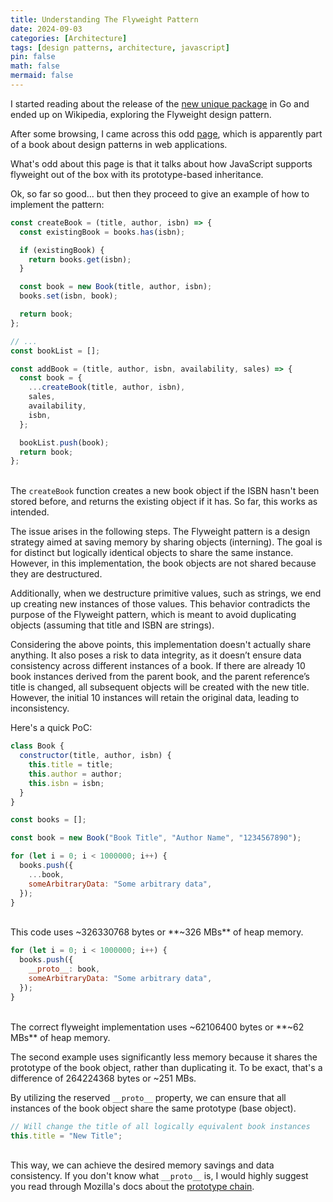 ```yaml
---
title: Understanding The Flyweight Pattern 
date: 2024-09-03
categories: [Architecture]
tags: [design patterns, architecture, javascript]
pin: false
math: false
mermaid: false
---
```


I started reading about the release of the [new unique package](https://tip.golang.org/blog/unique) in Go and ended up on Wikipedia, exploring the Flyweight design pattern.

After some browsing, I came across this odd [page](https://www.patterns.dev/vanilla/flyweight-pattern), which is apparently part of a book about design patterns in web applications.

What's odd about this page is that it talks about how JavaScript supports flyweight out of the box with its prototype-based inheritance.

Ok, so far so good... but then they proceed to give an example of how to implement the pattern:

```js
const createBook = (title, author, isbn) => {
  const existingBook = books.has(isbn);

  if (existingBook) {
    return books.get(isbn);
  }

  const book = new Book(title, author, isbn);
  books.set(isbn, book);

  return book;
};

// ...
const bookList = [];

const addBook = (title, author, isbn, availability, sales) => {
  const book = {
    ...createBook(title, author, isbn),
    sales,
    availability,
    isbn,
  };

  bookList.push(book);
  return book;
};
```

\
The `createBook` function creates a new book object if the ISBN hasn't been stored before, and returns the existing object if it has. So far, this works as intended.

The issue arises in the following steps. The Flyweight pattern is a design strategy aimed at saving memory by sharing objects (interning). The goal is for distinct but logically identical objects to share the same instance. However, in this implementation, the book objects are not shared because they are destructured.

Additionally, when we destructure primitive values, such as strings, we end up creating new instances of those values. This behavior contradicts the purpose of the Flyweight pattern, which is meant to avoid duplicating objects (assuming that title and ISBN are strings).

Considering the above points, this implementation doesn't actually share anything. It also poses a risk to data integrity, as it doesn’t ensure data consistency across different instances of a book.
If there are already 10 book instances derived from the parent book, and the parent reference’s title is changed, all subsequent objects will be created with the new title. However, the initial 10 instances will retain the original data, leading to inconsistency.

Here's a quick PoC:

```js
class Book {
  constructor(title, author, isbn) {
    this.title = title;
    this.author = author;
    this.isbn = isbn;
  }
}

const books = [];

const book = new Book("Book Title", "Author Name", "1234567890");

for (let i = 0; i < 1000000; i++) {
  books.push({
    ...book,
    someArbitraryData: "Some arbitrary data",
  });
}
```

\
This code uses ~326330768 bytes or **~326 MBs** of heap memory.

```js
for (let i = 0; i < 1000000; i++) {
  books.push({
    __proto__: book,
    someArbitraryData: "Some arbitrary data",
  });
}
```

\
The correct flyweight implementation uses ~62106400 bytes or **~62 MBs** of heap memory.

The second example uses significantly less memory because it shares the prototype of the book object, rather than duplicating it.
To be exact, that's a difference of 264224368 bytes or ~251 MBs.

By utilizing the reserved `__proto__` property, we can ensure that all instances of the book object share the same prototype (base object).

```js
// Will change the title of all logically equivalent book instances
this.title = "New Title";
```

\
This way, we can achieve the desired memory savings and data consistency. If you don't know what `__proto__` is, I would highly suggest you read through Mozilla's docs about the [prototype chain](chaining).
